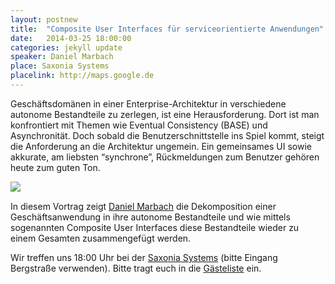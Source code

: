 ```yaml
---
layout: postnew
title:  "Composite User Interfaces für serviceorientierte Anwendungen"
date:   2014-03-25 18:00:00
categories: jekyll update
speaker: Daniel Marbach
place: Saxonia Systems
placelink: http://maps.google.de
---
```


<p>Geschäftsdomänen in einer Enterprise-Architektur in verschiedene autonome Bestandteile zu zerlegen, ist eine Herausforderung. Dort ist man konfrontiert mit Themen wie Eventual Consistency (BASE) und Asynchronität. Doch sobald die Benutzerschnittstelle ins Spiel kommt, steigt die Anforderung an die Architektur ungemein. Ein gemeinsames UI sowie akkurate, am liebsten &#8220;synchrone&#8221;, Rückmeldungen zum Benutzer gehören heute zum guten Ton.</p>
<img style="float: left; margin: 0px 10px 0px 0px; display: inline" src="http://www.planetgeek.ch/wp-content/uploads/2009/01/danielmarbach1.jpg" /><br>
<p>In diesem Vortrag zeigt <a rel="nofollow" href="http://www.planetgeek.ch/author/danielmarbach/" target="_blank">Daniel Marbach</a> die Dekomposition einer Geschäftsanwendung in ihre autonome Bestandteile und wie mittels sogenannten Composite User Interfaces diese Bestandteile wieder zu einem Gesamten zusammengefügt werden.</p>
<p>Wir treffen uns 18:00 Uhr bei der <a href="http://www.saxsys.de" target="_blank">Saxonia Systems</a> (bitte Eingang Bergstraße verwenden). Bitte tragt euch in die <a href="https://www.xing.com/events/treffen-net-usergroup-composite-user-interfaces-serviceorientierte-anwendungen-1368176" target="_blank">Gästeliste</a> ein.</p>

